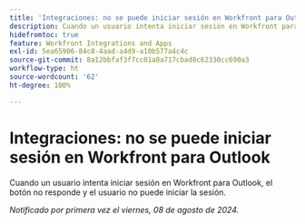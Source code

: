 ```yaml
---
title: 'Integraciones: no se puede iniciar sesión en Workfront para Outlook'
description: Cuando un usuario intenta iniciar sesión en Workfront para Outlook, el botón no responde y el usuario no puede iniciar sesión.
hidefromtoc: true
feature: Workfront Integrations and Apps
exl-id: 5ea65906-84c8-4aad-a4d9-a10b577a4c4c
source-git-commit: 8a12bbfaf3f7cc01a8a717cbad8c62330cc690a3
workflow-type: ht
source-wordcount: '62'
ht-degree: 100%

---
```


# Integraciones: no se puede iniciar sesión en Workfront para Outlook

<!--
>[!NOTE]
>
>This issue was resolved on October 21, 2024.
-->

Cuando un usuario intenta iniciar sesión en Workfront para Outlook, el botón no responde y el usuario no puede iniciar la sesión.

_Notificado por primera vez el viernes, 08 de agosto de 2024._
